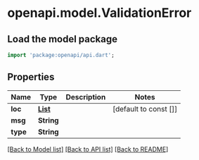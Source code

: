 # openapi.model.ValidationError

## Load the model package
```dart
import 'package:openapi/api.dart';
```

## Properties
Name | Type | Description | Notes
------------ | ------------- | ------------- | -------------
**loc** | [**List<LocationInner>**](LocationInner.md) |  | [default to const []]
**msg** | **String** |  | 
**type** | **String** |  | 

[[Back to Model list]](../README.md#documentation-for-models) [[Back to API list]](../README.md#documentation-for-api-endpoints) [[Back to README]](../README.md)


